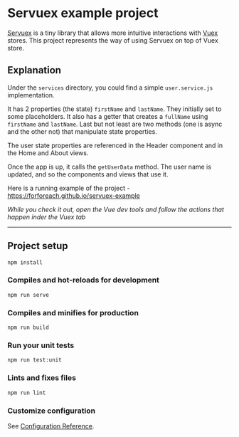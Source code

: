 # Servuex example project

[Servuex](https://github.com/forforeach/servuex) is a tiny library that allows more intuitive interactions with [Vuex](https://vuex.vuejs.org/) stores. This project represents the way of using Servuex on top of Vuex store.

## Explanation

Under the `services` directory, you could find a simple `user.service.js` implementation.


It has 2 properties (the state) `firstName` and `lastName`. They initially set to some placeholders. It also has a getter that creates a `fullName` using `firstName` and `lastName`. Last but not least are two methods (one is async and the other not) that manipulate state properties.

The user state properties are referenced in the Header component and in the Home and About views. 

Once the app is up, it calls the `getUserData` method. The user name is updated, and so the components and views that use it. 

Here is a running example of the project - https://forforeach.github.io/servuex-example

_While you check it out, open the Vue dev tools and follow the actions that happen inder the Vuex tab_

___

## Project setup
```
npm install
```

### Compiles and hot-reloads for development
```
npm run serve
```

### Compiles and minifies for production
```
npm run build
```

### Run your unit tests
```
npm run test:unit
```

### Lints and fixes files
```
npm run lint
```

### Customize configuration
See [Configuration Reference](https://cli.vuejs.org/config/).
